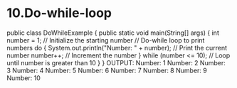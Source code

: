 # 10.Do-while-loop
public class DoWhileExample {
public static void main(String[] args) {
int number = 1; // Initialize the starting number
// Do-while loop to print numbers
do {
System.out.println("Number: " + number); // Print the current number
number++; // Increment the number
} while (number <= 10); // Loop until number is greater than 10
}
}
OUTPUT:
Number: 1
Number: 2
Number: 3
Number: 4
Number: 5
Number: 6
Number: 7
Number: 8
Number: 9
Number: 10
